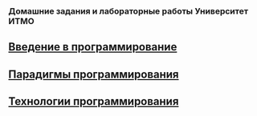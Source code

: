 ### Домашние задания и лабораторные работы Университет ИТМО
[Введение в программирование](https://github.com/AndrewDanilin/ITMO-University/tree/main/prog-intro)
----
[Парадигмы программирования](https://github.com/AndrewDanilin/ITMO-University/tree/main/paradigms)
----
[Технологии программирования](https://github.com/AndrewDanilin/ITMO-University/tree/main/java-advanced)
----

